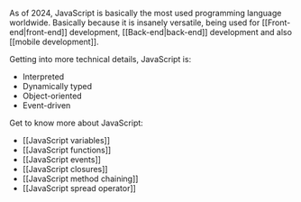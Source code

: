 As of 2024, JavaScript is basically the most used programming language worldwide. Basically because it is insanely versatile, being used for [[Front-end|front-end]] development, [[Back-end|back-end]] development and also [[mobile development]].

Getting into more technical details, JavaScript is:

- Interpreted
- Dynamically typed
- Object-oriented
- Event-driven

Get to know more about JavaScript:

- [[JavaScript variables]]
- [[JavaScript functions]]
- [[JavaScript events]]
- [[JavaScript closures]]
- [[JavaScript method chaining]]
- [[JavaScript spread operator]]
